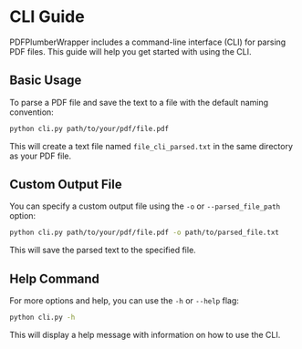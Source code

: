 # CLI Guide

PDFPlumberWrapper includes a command-line interface (CLI) for parsing PDF files. This guide will help you get started with using the CLI.

## Basic Usage

To parse a PDF file and save the text to a file with the default naming convention:

```bash
python cli.py path/to/your/pdf/file.pdf
```

This will create a text file named `file_cli_parsed.txt` in the same directory as your PDF file.

## Custom Output File

You can specify a custom output file using the `-o` or `--parsed_file_path` option:

```bash
python cli.py path/to/your/pdf/file.pdf -o path/to/parsed_file.txt
```

This will save the parsed text to the specified file.

## Help Command

For more options and help, you can use the `-h` or `--help` flag:

```bash
python cli.py -h
```

This will display a help message with information on how to use the CLI.